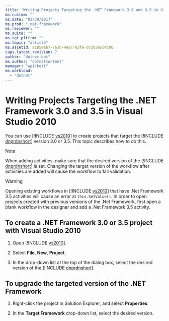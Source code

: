 ```yaml
---
title: "Writing Projects Targeting the .NET Framework 3.0 and 3.5 in Visual Studio 2010"
ms.custom: ""
ms.date: "03/30/2017"
ms.prod: ".net-framework"
ms.reviewer: ""
ms.suite: ""
ms.tgt_pltfrm: ""
ms.topic: "article"
ms.assetid: 81858ab7-763c-4eac-83fe-d7205e5c4c98
caps.latest.revision: 7
author: "dotnet-bot"
ms.author: "dotnetcontent"
manager: "wpickett"
ms.workload: 
  - "dotnet"
---
```

# Writing Projects Targeting the .NET Framework 3.0 and 3.5 in Visual Studio 2010
You can use [!INCLUDE [vs2010](../../../includes/vs2010-md.md)] to create projects that target the [!INCLUDE [dnprdnshort](../../../includes/dnprdnshort-md.md)] version 3.0 or 3.5. This topic describes how to do this.  
  
> [!NOTE]
>  When adding activities, make sure that the desired version of the [!INCLUDE [dnprdnshort](../../../includes/dnprdnshort-md.md)] is set. Changing the target version of the workflow after activities are added will cause the workflow to fail validation.  
  
> [!WARNING]
>  Opening existing workflows in [!INCLUDE [vs2010](../../../includes/vs2010-md.md)] that have .Net Framework 3.5 activities will cause an error at `this.SetValue()`. In order to open projects created with previous versions of the .Net Framework, first open a blank workflow in the designer and add a .Net Framework 3.5 activity.  
  
## To create a .NET Framework  3.0 or 3.5 project with Visual Studio 2010  
  
1. Open [!INCLUDE [vs2010](../../../includes/vs2010-md.md)].  
  
2. Select **File**, **New**, **Project**.  
  
3. In the drop-down list at the top of the dialog box, select the desired version of the [!INCLUDE [dnprdnshort](../../../includes/dnprdnshort-md.md)].  
  
## To upgrade the targeted version of the .NET Framework  
  
1.  Right-click the project in Solution Explorer, and select **Properties**.  
  
2.  In the **Target Framework** drop-down list, select the desired version.
